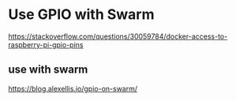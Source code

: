 # Use GPIO with Swarm
https://stackoverflow.com/questions/30059784/docker-access-to-raspberry-pi-gpio-pins
## use with swarm
https://blog.alexellis.io/gpio-on-swarm/
